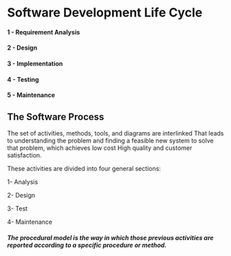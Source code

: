 # Software Development Life Cycle
#### 1 - Requirement Analysis
#### 2 - Design
#### 3 - Implementation
#### 4 - Testing
#### 5 - Maintenance

## The Software Process
The set of activities, methods, tools, and diagrams are interlinked
That leads to understanding the problem and finding a feasible new system to solve that problem, which achieves low cost
High quality and customer satisfaction.

These activities are divided into four general sections:

1- Analysis

2- Design

3- Test

4- Maintenance

##### The procedural model is the way in which those previous activities are reported according to a specific procedure or method.
